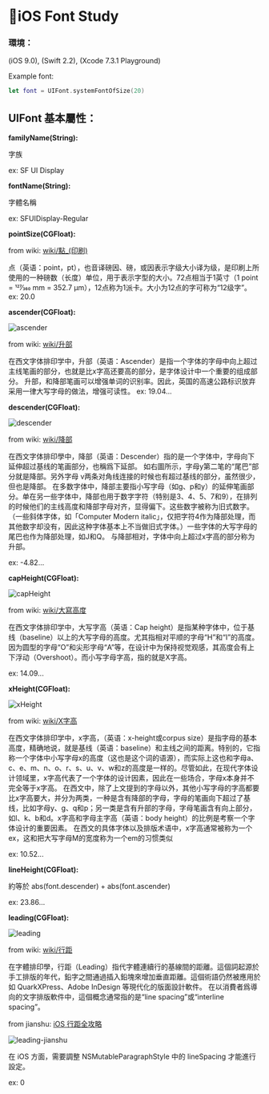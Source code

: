 # 🔧iOS Font Study

### 環境： 
(iOS 9.0), (Swift 2.2), (Xcode 7.3.1 Playground) 

Example font:
```swift
let font = UIFont.systemFontOfSize(20) 
```

## UIFont 基本屬性：

**familyName(String):**

字族 

ex: SF UI Display 

**fontName(String):**

字體名稱 

ex: SFUIDisplay-Regular 

**pointSize(CGFloat):**

from wiki: [wiki/點_(印刷)](https://zh.wikipedia.org/wiki/點_(印刷)) 

点（英语：point，pt），也音译磅因、磅，或因表示字级大小译为级，是印刷上所使用的一种磅数（长度）单位，用于表示字型的大小。72点相当于1英寸（1 point = 127⁄360 mm = 352.7 µm），12点称为1派卡。大小为12点的字可称为“12级字”。 
ex: 20.0 

**ascender(CGFloat):** 

![ascender](https://upload.wikimedia.org/wikipedia/commons/e/e3/Typographic_ascenders.png)

from wiki: [wiki/升部](https://zh.wikipedia.org/wiki/升部) 

在西文字体排印学中，升部（英语：Ascender）是指一个字体的字母中向上超过主线笔画的部分，也就是比x字高还要高的部分，是字体设计中一个重要的组成部分。 
升部，和降部笔画可以增强单词的识别率。因此，英国的高速公路标识放弃采用一律大写字母的做法，增强可读性。 
ex: 19.04... 

**descender(CGFloat):**

![descender](https://upload.wikimedia.org/wikipedia/commons/f/f6/Typographic_descenders.png)

from wiki: [wiki/降部](https://zh.wikipedia.org/wiki/降部) 

在西文字体排印學中，降部（英语：Descender）指的是一个字体中，字母向下延伸超过基线的笔画部分，也稱爲下延部。 
如右圖所示，字母y第二笔的“尾巴”部分就是降部。另外字母 v两条对角线连接的时候也有超过基线的部分，虽然很少，但也是降部。 
在多数字体中，降部主要指小写字母（如g、p和y）的延伸笔画部分。单在另一些字体中，降部也用于数字字符（特别是3、4、5、7和9），在排列的时候他们的主线高度和降部字母对齐，显得偏下。这些数字被称为旧式数字。（一些斜体字体，如「Computer Modern italic」，仅把字符4作为降部处理，而其他数字却没有，因此这种字体基本上不当做旧式字体。）一些字体的大写字母的尾巴也作为降部处理，如J和Q。 
与降部相对，字体中向上超过x字高的部分称为升部。 

ex: -4.82... 

**capHeight(CGFloat):**

![capHeight](https://upload.wikimedia.org/wikipedia/commons/thumb/3/39/Typography_Line_Terms.svg/361px-Typography_Line_Terms.svg.png)

from wiki: [wiki/大寫高度](https://zh.wikipedia.org/wiki/大寫高度) 

在西文字体排印学中，大写字高（英语：Cap height）是指某种字体中，位于基线（baseline）以上的大写字母的高度。尤其指相对平顺的字母“H”和“I”的高度。因为圆型的字母“O”和尖形字母“A”等，在设计中为保持视觉观感，其高度会有上下浮动（Overshoot）。而小写字母字高，指的就是X字高。 

ex: 14.09... 

**xHeight(CGFloat):**

![xHeight](https://upload.wikimedia.org/wikipedia/commons/thumb/3/39/Typography_Line_Terms.svg/361px-Typography_Line_Terms.svg.png)

from wiki: [wiki/X字高](https://zh.wikipedia.org/wiki/X字高) 

在西文字体排印学中，x字高，（英语：x-height或corpus size）是指字母的基本高度，精确地说，就是基线（英语：baseline）和主线之间的距离。特别的，它指称一个字体中小写字母x的高度（这也是这个词的语源），而实际上这也和字母a、c、e、m、n、o、r、s、u、v、w和z的高度是一样的。尽管如此，在现代字体设计领域里，x字高代表了一个字体的设计因素，因此在一些场合，字母x本身并不完全等于x字高。 
在西文中，除了上文提到的字母以外，其他小写字母的字高都要比x字高要大，并分为两类，一种是含有降部的字母，字母的笔画向下超过了基线，比如字母y、g、q和p；另一类是含有升部的字母，字母笔画含有向上部分，如l、k、b和d。x字高和字母主字高（英语：body height）的比例是考察一个字体设计的重要因素。 
在西文的具体字体以及排版术语中，x字高通常被称为一个ex，这和把大写字母M的宽度称为一个em的习惯类似 

ex: 10.52... 

**lineHeight(CGFloat):**

約等於 abs(font.descender) + abs(font.ascender) 

ex: 23.86... 

**leading(CGFloat):** 

![leading](https://github.com/YueJun1991/Notes/blob/master/images/font-study/lineHeight-wiki.png)

from wiki: [wiki/行距](https://zh.wikipedia.org/wiki/行距) 

在字體排印學，行距（Leading）指代字體連續行的基線間的距離。這個詞起源於手工排版的年代，鉛字之間通過插入鉛塊來增加垂直距離。這個術語仍然被應用於如 QuarkXPress、Adobe InDesign 等現代化的版面設計軟件。 
在以消費者爲導向的文字排版軟件中，這個概念通常指的是“line spacing”或“interline spacing”。 

from jianshu: [iOS 行距全攻略](http://www.jianshu.com/p/50b3d434cbc0 ) 

![leading-jianshu](https://github.com/YueJun1991/Notes/blob/master/images/font-study/lineHeight-jianshu.png)

在 iOS 方面，需要調整 NSMutableParagraphStyle 中的 lineSpacing 才能進行設定。 

ex: 0 
